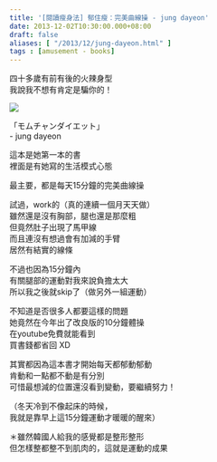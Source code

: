 ```yaml
---
title: '[閱讀瘦身法] 郁住瘦：完美曲線操 - jung dayeon'
date: 2013-12-02T10:30:00.000+08:00
draft: false
aliases: [ "/2013/12/jung-dayeon.html" ]
tags : [amusement - books]
---
```


四十多歲有前有後的火辣身型  
我說我不想有肯定是騙你的！  

[![](https://4.bp.blogspot.com/-LtndS7vrUU8/XCd3QYw-Y-I/AAAAAAAACt0/kg3wJyuHvYo1vX3GI76X6g-Ea45XPT4eACLcBGAs/s640/57.jpg)](https://4.bp.blogspot.com/-LtndS7vrUU8/XCd3QYw-Y-I/AAAAAAAACt0/kg3wJyuHvYo1vX3GI76X6g-Ea45XPT4eACLcBGAs/s1600/57.jpg)

「モムチャンダイエット」  
\- jung dayeon  
  
這本是她第一本的書  
裡面是有她寫的生活模式心態  
  
最主要，都是每天15分鐘的完美曲線操  
  
試過，work的（真的連續一個月天天做）  
雖然還是沒有胸部，腿也還是那麼粗  
但竟然肚子出現了馬甲線  
而且連沒有想過會有加減的手臂  
居然有結實的線條  
  
不過也因為15分鐘內  
有關腿部的運動對我來說負擔太大  
所以我之後就skip了（做另外一組運動）  
  
不知道是否很多人都要這樣的問題  
她竟然在今年出了改良版的10分鐘體操  
在youtube免費就能看到  
買書錢都省回 XD  
  
其實都因為這本書才開始每天都郁動郁動  
肯動和一點都不動是有分別  
可惜最想減的位置還沒看到變動，要繼續努力！  
  
（冬天冷到不像起床的時候，  
我就是靠早上這15分鐘運動才暖暖的醒來）  
  
  
  
＊雖然韓國人給我的感覺都是整形整形  
但怎樣整都整不到肌肉的，這就是運動的成果